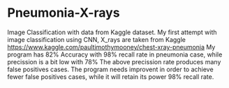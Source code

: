 # Pneumonia-X-rays
Image Classification with data from Kaggle dataset.
My first attempt with image classification using CNN, X_rays are taken from Kaggle 
https://www.kaggle.com/paultimothymooney/chest-xray-pneumonia
My program has 82% Accuracy with 98% recall rate in pneumonia case, while precission is a bit low with 78% 
The above precission rate produces many false positives cases. The program needs improvent in order to achieve fewer false positives cases, 
while it will retain its power 98% recall rate.
